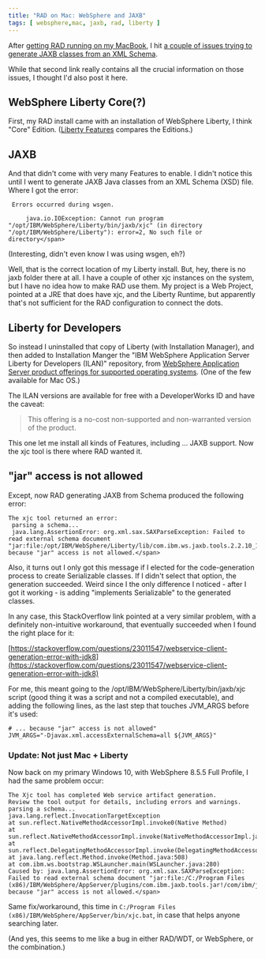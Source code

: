 ```yaml
---
title: "RAD on Mac: WebSphere and JAXB"
tags: [ websphere,mac, jaxb, rad, liberty ]
---
```

After [getting RAD running on my MacBook](https://www.ibm.com/developerworks/community/blogs/Dougclectica/entry/Running_RAD_on_a_Mac), I hit [a couple of issues trying to generate JAXB classes from an XML Schema](https://developer.ibm.com/answers/questions/429511/generate-java-classes-from-xsd-in-rad-on-mac.html).

While that second link really contains all the crucial information on those issues, I thought I'd also post it here.

## WebSphere Liberty Core(?)

First, my RAD install came with an installation of WebSphere Liberty, I think "Core" Edition. ([Liberty Features](https://www.ibm.com/support/knowledgecenter/en/SSEQTP_liberty/com.ibm.websphere.wlp.doc/ae/rwlp_feat.html) compares the Editions.)

## JAXB

And that didn't come with very many Features to enable. I didn't notice this until I went to generate JAXB Java classes from an XML Schema (XSD) file. Where I got the error:
```
 Errors occurred during wsgen.  

     java.io.IOException: Cannot run program "/opt/IBM/WebSphere/Liberty/bin/jaxb/xjc" (in directory "/opt/IBM/WebSphere/Liberty"): error=2, No such file or directory</span>
```
(Interesting, didn't even know I was using wsgen, eh?)

Well, that is the correct location of my Liberty install. But, hey, there is no jaxb folder there at all. I have a couple of other xjc instances on the system, but I have no idea how to make RAD use them. My project is a Web Project, pointed at a JRE that does have xjc, and the Liberty Runtime, but apparently that's not sufficient for the RAD configuration to connect the dots.

## Liberty for Developers

So instead I uninstalled that copy of Liberty (with Installation Manager), and then added to Installation Manger the "IBM WebSphere Application Server Liberty for Developers (ILAN)" repository, from [WebSphere Application Server product offerings for supported operating systems](https://www.ibm.com/support/knowledgecenter/SSEQTP_8.5.5/com.ibm.websphere.installation.base.doc/ae/cins_offerings.html). (One of the few available for Mac OS.)

The ILAN versions are available for free with a DeveloperWorks ID and have the caveat:

> This offering is a no-cost non-supported and non-warranted version of the product.

This one let me install all kinds of Features, including ... JAXB support. Now the xjc tool is there where RAD wanted it.

## "jar" access is not allowed

Except, now RAD generating JAXB from Schema produced the following error:
```
The xjc tool returned an error:  
 parsing a schema...  
 java.lang.AssertionError: org.xml.sax.SAXParseException: Failed to read external schema document "jar:file:/opt/IBM/WebSphere/Liberty/lib/com.ibm.ws.jaxb.tools.2.2.10_1.0.19.jar!/com/sun/tools/xjc/reader/xmlschema/bindinfo/xjc.xsd", because "jar" access is not allowed.</span>
```
Also, it turns out I only got this message if I elected for the code-generation process to create Serializable classes. If I didn't select that option, the generation succeeded. Weird since I the only difference I noticed - after I got it working - is adding "implements Serializable" to the generated classes.

In any case, this StackOverflow link pointed at a very similar problem, with a definitely non-intuitive workaround, that eventually succeeded when I found the right place for it:

[https://stackoverflow.com/questions/23011547/webservice-client-generation-error-with-jdk8](https://stackoverflow.com/questions/23011547/webservice-client-generation-error-with-jdk8)

For me, this meant going to the /opt/IBM/WebSphere/Liberty/bin/jaxb/xjc script (good thing it was a script and not a compiled executable), and adding the following lines, as the last step that touches JVM_ARGS before it's used:
```
# ... because "jar" access is not allowed"  
JVM_ARGS="-Djavax.xml.accessExternalSchema=all ${JVM_ARGS}"
```

### Update: Not just Mac + Liberty

Now back on my primary Windows 10, with WebSphere 8.5.5 Full Profile, I had the same problem occur:

```
The Xjc tool has completed Web service artifact generation.  
Review the tool output for details, including errors and warnings.  
parsing a schema...  
java.lang.reflect.InvocationTargetException  
at sun.reflect.NativeMethodAccessorImpl.invoke0(Native Method)  
at sun.reflect.NativeMethodAccessorImpl.invoke(NativeMethodAccessorImpl.java:90)  
at sun.reflect.DelegatingMethodAccessorImpl.invoke(DelegatingMethodAccessorImpl.java:55)  
at java.lang.reflect.Method.invoke(Method.java:508)  
at com.ibm.ws.bootstrap.WSLauncher.main(WSLauncher.java:280)  
Caused by: java.lang.AssertionError: org.xml.sax.SAXParseException: Failed to read external schema document "jar:file:/C:/Program Files (x86)/IBM/WebSphere/AppServer/plugins/com.ibm.jaxb.tools.jar!/com/ibm/jtc/jax/tools/xjc/reader/xmlschema/bindinfo/xjc.xsd", because "jar" access is not allowed.</span>
```

Same fix/workaround, this time in `C:/Program Files (x86)/IBM/WebSphere/AppServer/bin/xjc.bat`, in case that helps anyone searching later.

(And yes, this seems to me like a bug in either RAD/WDT, or WebSphere, or the combination.)
